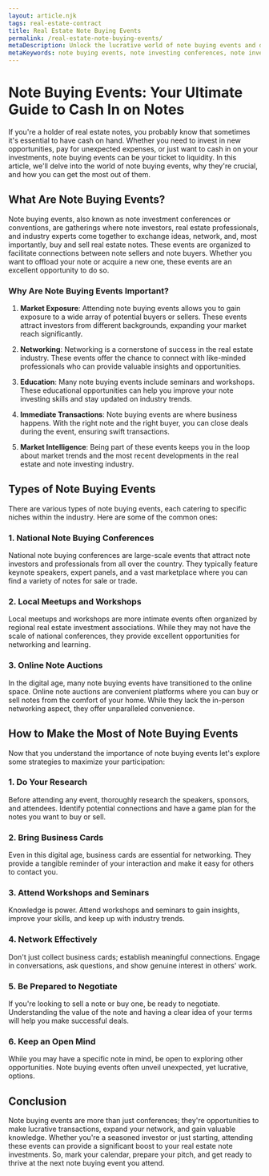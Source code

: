 ```yaml
---
layout: article.njk
tags: real-estate-contract
title: Real Estate Note Buying Events
permalink: /real-estate-note-buying-events/
metaDescription: Unlock the lucrative world of note buying events and discover how to maximize your real estate note investments. Learn how to network, negotiate, and cash in on notes at these industry gatherings.
metaKeywords: note buying events, note investing conferences, note investment conventions, real estate networking events, note buying opportunities
---
```


# Note Buying Events: Your Ultimate Guide to Cash In on Notes

If you're a holder of real estate notes, you probably know that sometimes it's essential to have cash on hand. Whether you need to invest in new opportunities, pay for unexpected expenses, or just want to cash in on your investments, note buying events can be your ticket to liquidity. In this article, we'll delve into the world of note buying events, why they're crucial, and how you can get the most out of them.

## What Are Note Buying Events?

Note buying events, also known as note investment conferences or conventions, are gatherings where note investors, real estate professionals, and industry experts come together to exchange ideas, network, and, most importantly, buy and sell real estate notes. These events are organized to facilitate connections between note sellers and note buyers. Whether you want to offload your note or acquire a new one, these events are an excellent opportunity to do so.

### Why Are Note Buying Events Important?

1. **Market Exposure**: Attending note buying events allows you to gain exposure to a wide array of potential buyers or sellers. These events attract investors from different backgrounds, expanding your market reach significantly.

2. **Networking**: Networking is a cornerstone of success in the real estate industry. These events offer the chance to connect with like-minded professionals who can provide valuable insights and opportunities.

3. **Education**: Many note buying events include seminars and workshops. These educational opportunities can help you improve your note investing skills and stay updated on industry trends.

4. **Immediate Transactions**: Note buying events are where business happens. With the right note and the right buyer, you can close deals during the event, ensuring swift transactions.

5. **Market Intelligence**: Being part of these events keeps you in the loop about market trends and the most recent developments in the real estate and note investing industry.

## Types of Note Buying Events

There are various types of note buying events, each catering to specific niches within the industry. Here are some of the common ones:

### 1. National Note Buying Conferences

National note buying conferences are large-scale events that attract note investors and professionals from all over the country. They typically feature keynote speakers, expert panels, and a vast marketplace where you can find a variety of notes for sale or trade.

### 2. Local Meetups and Workshops

Local meetups and workshops are more intimate events often organized by regional real estate investment associations. While they may not have the scale of national conferences, they provide excellent opportunities for networking and learning.

### 3. Online Note Auctions

In the digital age, many note buying events have transitioned to the online space. Online note auctions are convenient platforms where you can buy or sell notes from the comfort of your home. While they lack the in-person networking aspect, they offer unparalleled convenience.

## How to Make the Most of Note Buying Events

Now that you understand the importance of note buying events let's explore some strategies to maximize your participation:

### 1. Do Your Research

Before attending any event, thoroughly research the speakers, sponsors, and attendees. Identify potential connections and have a game plan for the notes you want to buy or sell.

### 2. Bring Business Cards

Even in this digital age, business cards are essential for networking. They provide a tangible reminder of your interaction and make it easy for others to contact you.

### 3. Attend Workshops and Seminars

Knowledge is power. Attend workshops and seminars to gain insights, improve your skills, and keep up with industry trends.

### 4. Network Effectively

Don't just collect business cards; establish meaningful connections. Engage in conversations, ask questions, and show genuine interest in others' work.

### 5. Be Prepared to Negotiate

If you're looking to sell a note or buy one, be ready to negotiate. Understanding the value of the note and having a clear idea of your terms will help you make successful deals.

### 6. Keep an Open Mind

While you may have a specific note in mind, be open to exploring other opportunities. Note buying events often unveil unexpected, yet lucrative, options.

## Conclusion

Note buying events are more than just conferences; they're opportunities to make lucrative transactions, expand your network, and gain valuable knowledge. Whether you're a seasoned investor or just starting, attending these events can provide a significant boost to your real estate note investments. So, mark your calendar, prepare your pitch, and get ready to thrive at the next note buying event you attend.